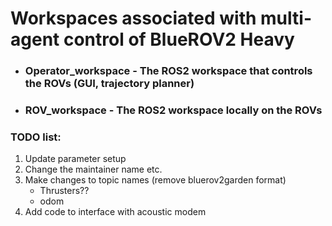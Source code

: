 # Workspaces associated with multi-agent control of BlueROV2 Heavy
- ### Operator_workspace - The ROS2 workspace that controls the ROVs (GUI, trajectory planner)
- ### ROV_workspace - The ROS2 workspace locally on the ROVs 


### TODO list:
1. Update parameter setup
2. Change the maintainer name etc.
3. Make changes to topic names (remove bluerov2garden format)
    - Thrusters??
    - odom
4. Add code to interface with acoustic modem
